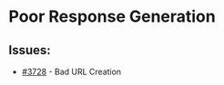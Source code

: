# Poor Response Generation
## Issues:

- [#3728][3728] - Bad URL Creation

[3728]:https://github.com/Significant-Gravitas/Auto-GPT/issues/3728
